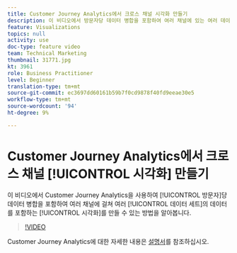 ```yaml
---
title: Customer Journey Analytics에서 크로스 채널 시각화 만들기
description: 이 비디오에서 방문자당 데이터 병합을 포함하여 여러 채널에 있는 여러 데이터 세트의 데이터를 포함하는 시각화를 Adobe Customer Journey Analytics에서 만들 수 있는 방법을 알아봅니다.
feature: Visualizations
topics: null
activity: use
doc-type: feature video
team: Technical Marketing
thumbnail: 31771.jpg
kt: 3961
role: Business Practitioner
level: Beginner
translation-type: tm+mt
source-git-commit: ec3697dd60161b59b7f0cd9878f40fd9eeae30e5
workflow-type: tm+mt
source-wordcount: '94'
ht-degree: 9%

---
```



# Customer Journey Analytics에서 크로스 채널 [!UICONTROL 시각화] 만들기

이 비디오에서 Customer Journey Analytics을 사용하여 [!UICONTROL 방문자]당 데이터 병합을 포함하여 여러 채널에 걸쳐 여러 [!UICONTROL 데이터 세트]의 데이터를 포함하는 [!UICONTROL 시각화]를 만들 수 있는 방법을 알아봅니다.

>[!VIDEO](https://video.tv.adobe.com/v/31771/?quality=12)

Customer Journey Analytics에 대한 자세한 내용은 [설명서](https://docs.adobe.com/content/help/ko-KR/analytics-platform/using/cja-landing.html)를 참조하십시오.
